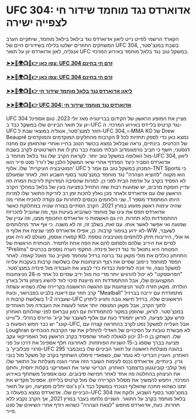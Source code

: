 #  UFC 304: אדוארדס נגד מוחמד שידור חי לצפייה ישירה

הקארד הרשמי לפייט נייט ליאון אדוארדס נגד בילאל בילאל מוחמד, שיתקיים הערב המשחקים החוזרים ישלטו בלילה בשידורים חיים של UFC 304, בשבת במנצ'סטר, אנגליה, לאון אדוארדס יגן על תואר UFC במשקל טוב נגד בלאל מוחמד באירוע המרכזי.

**[➤➤🔴🌍📺📱👉 צפו כאן: UFC 304 זרם חי בחינם](https://cutt.ly/0elpHBe8)**

**[➤➤🔴🌍📺📱👉 צפו כאן: UFC 304 זרם חי בחינם](https://cutt.ly/0elpHBe8)**

**[➤➤🔴🌍📺📱👉 ליאון אדוארדס נגד בלאל מוחמד שידור חי](https://cutt.ly/0elpHBe8)**

**[➤➤🔴🌍📺📱👉 UFC 304: אדוארדס נגד מוחמד שידור חי](https://cutt.ly/0elpHBe8)**

UFC 304 מציין את המופע הראשון של הקידום בבריטניה מאז יולי 2023. טום אספינל יגן על תואר הביניים שלו במשקל כבד ב-UFC נגד קרטיס בליידס באירוע המרכזי. ה-UFC חוזר למנצ'סטר, אנגליה במוצאי שבת ל-UFC 304, ו-MMA KO של Drew Beaupré נמצא כאן כדי לספק תחזיות לכל 9 הקרבות מהחלקים המוקדמים והמוקדמים של הכרטיס. בינתיים, נראה שבלאל נמצא בכושר הטוב בחייו ואחרי שהתאמן עם מחנה דגסטני, חשף כי חביב נורמגומדוב הבלתי מנוצח כבר נתן לו את השרטוטים לקרב בשבת מול האלופה במשקל טוב יותר. לקראת הקרב שלו נגד בלאל מוחמד ב-UFC 304, ליאון אדוארדס הסביר כיצד המרדף אחרי שיאי המשקל הלבן של ז'ורז' סנט פייר הוא 'המוטיבציה העיקרית' שלו. אלוף UFC המכהן במשקל טוב גם אמר ל-TNT Sports כי הוא מקווה "להוציא הצהרה" נגד מוחמד במנצ'סטר בסוף השבוע הזה, לאחר שמעולם לא הפסיד בקרב על אדמת הבית לפני כן. למרות שהסיבה המדויקת ליריבות המרה הזו עדיין חומקת מרבים, יש שמועות רבות שזה התחיל בפציעה בעין של בלאל במהלך הקרב הראשון שלו עם אדוארדס ולאחר מכן נאלץ לחכות זמן רב לזריקת התואר שלו למרות היותו המתמודד מספר 1. שני הלוחמים נכנסים לתחרות עם נקודה להוכיח אחרי מה שהיה עימות ראשון מזעזע במרץ 2021. הקרב הסתיים בצורה שנויה במחלוקת כאשר אדוארדס תפס את עינו של מוחמד כשהביא בעיטת גוף, מה שהוביל להכרזת ההתמודדות כלא תחרות. היו גם האשמות כי אדוארדס התכופף ממנו, וזה עניין של שמועה ואי אפשר לאשר אותו. עם זאת, בשלב זה, זה לא משנה. כי אף אחד מהלוחמים לא ידוע בגימור קרבות. כן, אפילו אדוארדס לפני שניצח את אלוף ה-WW לשעבר, קמארו אוסמן, מעולם לא היה אמן KO. אז אולי, היריבות תיתן ללוחמים מוטיבציה נוספת לסיים את היריב שלהם ולסתום להם את הפה אחת ולתמיד. הכותרת הראשית של "Prelims" המנוחה היא נתנאל ווד נגד דניאל פינדה. התקפי הערה נוספים בכרטיס התחתון כוללים את מולי מקאן נגד ברונה ברזיל ומוחמד מוקייב נגד מאנל קאפה. לאחר הפסד למוחמד ניימוב שסיים את רצף הניצחונות שלו בשלושה קרבות בעקבות עלייה למשקל נוצה, ווד זוכה לעדיפות כבדות כדי לבצע את העבודה מול פינדה במנצ'סטר. "הפרוספקט" לא יכול להרגיש יותר מדי נוח מול יריב שסיים כל אחד מ-28 הניצחונות המקצוענים שלו, אבל ההתמודדות הזו מייצגת סיכוי לווד להשיג ניצחון גדול בארץ הולדתו. מקאן חזרה לטור הניצחונות עם ההגשה הראשונה בקריירה שלה כשהיא עשתה קרב חוזר עם דיאנה בלביט בפברואר, וכעת "Meatball" מתמודדת עם יריבה בברזיל שעברה 1-2 בשלושת קרבות ה-UFC הראשונים שלה. ברזיל תישא גובה ותגיע ליתרון לתוך הקרב, אבל מקאן המנוסה יותר אמור לעשות את העבודה מול האוהדים במנצ'סטר. לוראן, שהוזמן במקור להתמודדות עם רמון טבראס לפני שהלוחם האחרון פרש עקב פציעה, לוראן יתמודד כעת עם אלוף לשעבר של קייג' ווריורס בהדלי. ל"ווייט קונג" יש כבר חמש הופעות ב-UFC, אבל העלייה למשקל נפט לקרב בהתראה קצרה עם Loughran לא מבשרת טובות על הסיכויים של האדלי להחליק את שני הקרבות הנוכחיים שלו. השחקן בן ה-31 יכוון לגאולה לאחר שהפסיד בקרב הראשון מול האמריקאי עקב פציעה בברך שספג ב-15 השניות הפותחות. לאחרונה חלף אספינל את דרכו על פני סרגיי פבלוביץ' ב-UFC 295 בהגנה מוצלחת ראשונה על תואר הביניים שלו בנובמבר האחרון. העניין הבריטי לא נגמר שם, כשפאדי פימלט השתתף בקרב קל משקל מול בובי גרין. בינתיים, אדוארדס נכנס לעימות השובר הזה אחרי הגנה מוצלחת על התואר שלו מול קולבי קובינגטון בדצמבר האחרון. הבריטי שיגר את האמריקני בקלות יחסית, וחתם את הניצחון בהחלטה פה אחד לאחר חמישה סיבובים. טום אספינל משתתף באירוע המרכזי, ויחפש להמשיך את מסלול הקריירה שלו מול קרטיס בליידס. אספינל מקדיש את זמנו כשהוא מחכה שהאלוף הנוכחי במשקל כבד ג'ון ג'ונס יחלים מפציעה, ויגן על תואר הביניים שלו. אדוארדס נמצא בפעולה ב-UFC 304 במנצ'סטר בסוף השבוע, ולוקח את בלאל מוחמד בקרב על התואר. השניים נלחמו בעבר במרץ 2021, אך הקרב נקבע ללא תחרות. כעת, אדוארדס מחפש "לצאת הצהרה" כשהוא רודף אחרי השיאים של סנט פייר.
